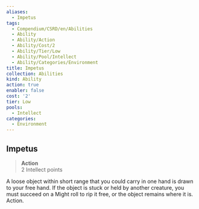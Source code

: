 ```yaml
---
aliases:
  - Impetus
tags:
  - Compendium/CSRD/en/Abilities
  - Ability
  - Ability/Action
  - Ability/Cost/2
  - Ability/Tier/Low
  - Ability/Pool/Intellect
  - Ability/Categories/Environment
title: Impetus
collection: Abilities
kind: Ability
action: true
enabler: false
cost: '2'
tier: Low
pools:
  - Intellect
categories:
  - Environment
---
```

## Impetus  
>**Action**  
>2 Intellect points
  
A loose object within short range that you could carry in one hand is drawn to your free hand. If the object is stuck or held by another creature, you must succeed on a Might roll to rip it free, or the object remains where it is. Action.